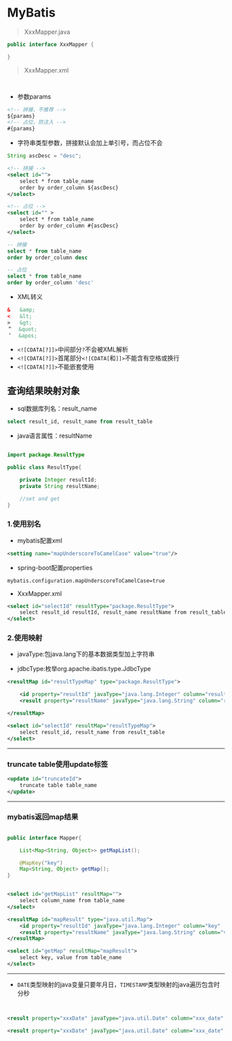 # MyBatis


> XxxMapper.java

```java
public interface XxxMapper {

}


```
> XxxMapper.xml

```xml



```

- 参数params
```xml
<!-- 拼接，不推荐 -->
${params}
<!-- 占位，防注入 -->
#{params}
```
- 字符串类型参数，拼接默认会加上单引号，而占位不会
```java
String ascDesc = "desc";

```

```xml
<!-- 拼接 -->
<select id="">
    select * from table_name
    order by order_column ${ascDesc}
</select>

<!-- 占位 -->
<select id="" >
    select * from table_name
    order by order_column #{ascDesc}
</select>

```

```sql
-- 拼接
select * from table_name
order by order_column desc

-- 占位
select * from table_name
order by order_column 'desc'

```


- XML转义
```xml
&   &amp;
<   &lt;
>   &gt;
＂  &quot;
＇  &apos;
```

- `<![CDATA[?]]>`中间部分`?`不会被XML解析
- `<![CDATA[?]]>`首尾部分`<![CDATA[`和`]]>`不能含有空格或换行
- `<![CDATA[?]]>`不能嵌套使用






## 查询结果映射对象
- sql数据库列名：result_name
```sql
select result_id, result_name from result_table
```

- java语言属性：resultName
```java

import package.ResultType

public class ResultType{

    private Integer resultId;
    private String resultName;

    //set and get
}

```

### 1.使用别名
- mybatis配置xml
```xml
<setting name="mapUnderscoreToCamelCase" value="true"/>
```
- spring-boot配置properties
```properties
mybatis.configuration.mapUnderscoreToCamelCase=true
```

- XxxMapper.xml

```xml
<select id="selectId" resultType="package.ResultType">
    select result_id resultId, result_name resultName from result_table
</select>


```


### 2.使用映射

- javaType:包java.lang下的基本数据类型加上字符串

- jdbcType:枚举org.apache.ibatis.type.JdbcType

```xml
<resultMap id="resultTypeMap" type="package.ResultType">

    <id property="resultId" javaType="java.lang.Integer" column="result_id"  jdbcType="Integer" />
    <result property="resultName" javaType="java.lang.String" column="result_name" jdbcType="VARCHAR" />

</resultMap>

<select id="selectId" resultMap="resultTypeMap">
    select result_id, result_name from result_table
</select>

```



---
### truncate table使用update标签

```xml
<update id="truncateId">
    truncate table table_name
</update>

```

---
### mybatis返回map结果
```java

public interface Mapper{

    List<Map<String, Object>> getMapList();

    @MapKey("key")
    Map<String, Object> getMap();
}


```


```xml

<select id="getMapList" resultMap="">
    select column_name from table_name
</select>

<resultMap id="mapResult" type="java.util.Map">
    <id property="resultId" javaType="java.lang.Integer" column="key"  jdbcType="Integer" />
    <result property="resultName" javaType="java.lang.String" column="value" jdbcType="VARCHAR" />
</resultMap>

<select id="getMap" resultMap="mapResult">
    select key, value from table_name
</select>

```

---


- `DATE`类型映射的java变量只要年月日，`TIMESTAMP`类型映射的java遍历包含时分秒
```xml


<result property="xxxDate" javaType="java.util.Date" column="xxx_date" jdbcType="DATE" />

<result property="xxxDate" javaType="java.util.Date" column="xxx_date" jdbcType="TIMESTAMP" />


```